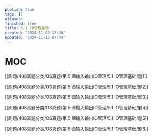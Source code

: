 ```yaml
---
publish: true
tags: []
aliases: 
finished: true
title: 5.1 IO管理基础
created: "2024-11-08 17:30"
updated: "2024-11-16 07:44"
---
```

# MOC

[[刷题/408真题分类/OS真题/第 5 章输入输出IO管理/5.1 IO管理基础/题1]]

[[刷题/408真题分类/OS真题/第 5 章输入输出IO管理/5.1 IO管理基础/题2]]

[[刷题/408真题分类/OS真题/第 5 章输入输出IO管理/5.1 IO管理基础/题3]]

[[刷题/408真题分类/OS真题/第 5 章输入输出IO管理/5.1 IO管理基础/题4]]

[[刷题/408真题分类/OS真题/第 5 章输入输出IO管理/5.1 IO管理基础/题5]]

[[刷题/408真题分类/OS真题/第 5 章输入输出IO管理/5.1 IO管理基础/题6]]
